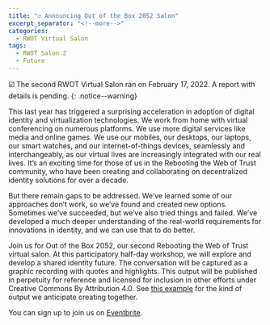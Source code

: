 ```yaml
---
title: "☑️ Announcing Out of the Box 2052 Salon"
excerpt_separator: "<!--more-->"
categories:
  - RWOT Virtual Salon
tags:
  - RWOT Salon 2
  - Future
---
```


☑️ The second RWOT Virtual Salon ran on February 17, 2022. A report with details is pending.
{: .notice--warning}

This last year has triggered a surprising acceleration in adoption of digital identity and virtualization technologies. We work from home with virtual conferencing on numerous platforms. We use more digital services like media and online games. We use our mobiles, our desktops, our laptops, our smart watches, and our internet-of-things devices, seamlessly and interchangeably, as our virtual lives are increasingly integrated with our real lives. It’s an exciting time for those of us in the Rebooting the Web of Trust community, who have been creating and collaborating on decentralized identity solutions for over a decade.

But there remain gaps to be addressed. We’ve learned some of our approaches don’t work, so we’ve found and created new options. Sometimes we’ve succeeded, but we’ve also tried things and failed. We’ve developed a much deeper understanding of the real-world requirements for innovations in identity, and we can use that to do better.

<!--more-->

Join us for Out of the Box 2052, our second Rebooting the Web of Trust virtual salon. At this participatory half-day workshop, we will explore and develop a shared identity future. The conversation will be captured as a graphic recording with quotes and highlights. This output will be published in perpetuity for reference and licensed for inclusion in other efforts under Creative Commons By Attribution 4.0. See [this example](https://www.weboftrust.info/salons/rwot-salon-1.html) for the kind of output we anticipate creating together.

You can sign up to join us on [Eventbrite](https://www.eventbrite.com/e/out-of-the-box-2052-tickets-231958081867).
